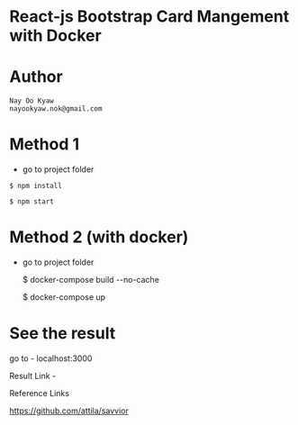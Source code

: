 # React-js Bootstrap Card Mangement with Docker

# Author
    Nay Oo Kyaw
    nayookyaw.nok@gmail.com

# Method 1
   - go to project folder <br>
    
    $ npm install

    $ npm start

# Method 2 (with docker)
 - go to project folder <br>

    $ docker-compose build --no-cache

    $ docker-compose up

# See the result

go to - localhost:3000 <br>

Result Link - 


Reference Links

https://github.com/attila/savvior
